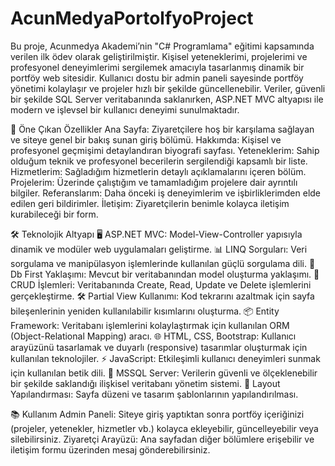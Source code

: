 # AcunMedyaPortolfyoProject

Bu proje, Acunmedya Akademi’nin "C# Programlama" eğitimi kapsamında verilen ilk ödev olarak geliştirilmiştir. Kişisel yeteneklerimi, projelerimi ve profesyonel deneyimlerimi sergilemek amacıyla tasarlanmış dinamik bir portföy web sitesidir. Kullanıcı dostu bir admin paneli sayesinde portföy yönetimi kolaylaşır ve projeler hızlı bir şekilde güncellenebilir. Veriler, güvenli bir şekilde SQL Server veritabanında saklanırken, ASP.NET MVC altyapısı ile modern ve işlevsel bir kullanıcı deneyimi sunulmaktadır.

📝 Öne Çıkan Özellikler
Ana Sayfa: Ziyaretçilere hoş bir karşılama sağlayan ve siteye genel bir bakış sunan giriş bölümü.
Hakkımda: Kişisel ve profesyonel geçmişimi detaylandıran biyografi sayfası.
Yeteneklerim: Sahip olduğum teknik ve profesyonel becerilerin sergilendiği kapsamlı bir liste.
Hizmetlerim: Sağladığım hizmetlerin detaylı açıklamalarını içeren bölüm.
Projelerim: Üzerinde çalıştığım ve tamamladığım projelere dair ayrıntılı bilgiler.
Referanslarım: Daha önceki iş deneyimlerim ve işbirliklerimden elde edilen geri bildirimler.
İletişim: Ziyaretçilerin benimle kolayca iletişim kurabileceği bir form.

🛠️ Teknolojik Altyapı
🖥️ ASP.NET MVC: Model-View-Controller yapısıyla dinamik ve modüler web uygulamaları geliştirme.
📊 LINQ Sorguları: Veri sorgulama ve manipülasyon işlemlerinde kullanılan güçlü sorgulama dili.
📂 Db First Yaklaşımı: Mevcut bir veritabanından model oluşturma yaklaşımı.
🔄 CRUD İşlemleri: Veritabanında Create, Read, Update ve Delete işlemlerini gerçekleştirme.
🛠️ Partial View Kullanımı: Kod tekrarını azaltmak için sayfa bileşenlerinin yeniden kullanılabilir kısımlarını oluşturma.
📦 Entity Framework: Veritabanı işlemlerini kolaylaştırmak için kullanılan ORM (Object-Relational Mapping) aracı.
🌐 HTML, CSS, Bootstrap: Kullanıcı arayüzünü tasarlamak ve duyarlı (responsive) tasarımlar oluşturmak için kullanılan teknolojiler.
⚡ JavaScript: Etkileşimli kullanıcı deneyimleri sunmak için kullanılan betik dili.
💾 MSSQL Server: Verilerin güvenli ve ölçeklenebilir bir şekilde saklandığı ilişkisel veritabanı yönetim sistemi.
📑 Layout Yapılandırması: Sayfa düzeni ve tasarım şablonlarının yapılandırılması.

📚 Kullanım
Admin Paneli: Siteye giriş yaptıktan sonra portföy içeriğinizi (projeler, yetenekler, hizmetler vb.) kolayca ekleyebilir, güncelleyebilir veya silebilirsiniz.
Ziyaretçi Arayüzü: Ana sayfadan diğer bölümlere erişebilir ve iletişim formu üzerinden mesaj gönderebilirsiniz.
